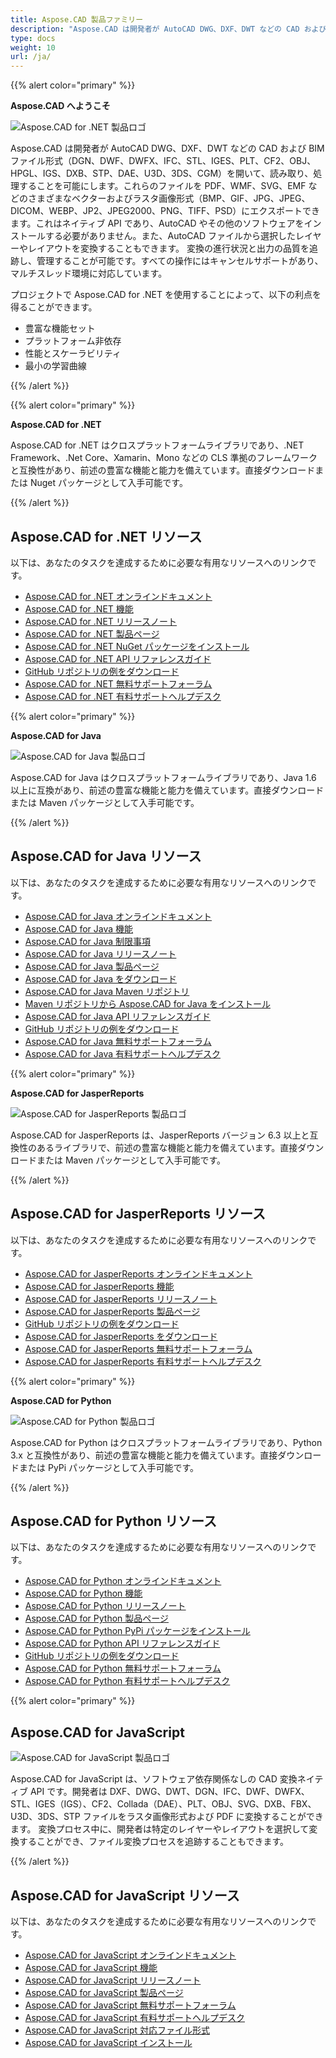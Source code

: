 ```yaml
---
title: Aspose.CAD 製品ファミリー
description: "Aspose.CAD は開発者が AutoCAD DWG、DXF、DWT などの CAD および BIM ファイル形式（DGN、DWF、DWFX、IFC、STL、IGES、PLT、CF2、OBJ、HPGL、IGS、DXB、STP、DAE、U3D、3DS、CGM など）を開いて、読み取り、処理することを可能にします。"
type: docs
weight: 10
url: /ja/
---
```


{{% alert color="primary" %}}

**Aspose.CAD へようこそ**

![Aspose.CAD for .NET 製品ロゴ](/cad/_assets/home_1.png)

Aspose.CAD は開発者が AutoCAD DWG、DXF、DWT などの CAD および BIM ファイル形式（DGN、DWF、DWFX、IFC、STL、IGES、PLT、CF2、OBJ、HPGL、IGS、DXB、STP、DAE、U3D、3DS、CGM）を開いて、読み取り、処理することを可能にします。これらのファイルを PDF、WMF、SVG、EMF などのさまざまなベクターおよびラスタ画像形式（BMP、GIF、JPG、JPEG、DICOM、WEBP、JP2、JPEG2000、PNG、TIFF、PSD）にエクスポートできます。これはネイティブ API であり、AutoCAD やその他のソフトウェアをインストールする必要がありません。また、AutoCAD ファイルから選択したレイヤーやレイアウトを変換することもできます。
変換の進行状況と出力の品質を追跡し、管理することが可能です。すべての操作にはキャンセルサポートがあり、マルチスレッド環境に対応しています。

プロジェクトで Aspose.CAD for .NET を使用することによって、以下の利点を得ることができます。

- 豊富な機能セット
- プラットフォーム非依存
- 性能とスケーラビリティ
- 最小の学習曲線

{{% /alert %}}

{{% alert color="primary" %}}

**Aspose.CAD for .NET**

Aspose.CAD for .NET はクロスプラットフォームライブラリであり、.NET Framework、.Net Core、Xamarin、Mono などの CLS 準拠のフレームワークと互換性があり、前述の豊富な機能と能力を備えています。直接ダウンロードまたは Nuget パッケージとして入手可能です。

{{% /alert %}}

## **Aspose.CAD for .NET リソース**

以下は、あなたのタスクを達成するために必要な有用なリソースへのリンクです。

- [Aspose.CAD for .NET オンラインドキュメント](/ja/cad/net/)
- [Aspose.CAD for .NET 機能](/ja/cad/net/product-overview/#advanced-api-features)
- [Aspose.CAD for .NET リリースノート](https://releases.aspose.com/cad/net/release-notes/)
- [Aspose.CAD for .NET 製品ページ](https://products.aspose.com/cad/net/)
- [Aspose.CAD for .NET NuGet パッケージをインストール](https://www.nuget.org/packages/Aspose.CAD/)
- [Aspose.CAD for .NET API リファレンスガイド](https://reference.aspose.com/cad/net)
- [GitHub リポジトリの例をダウンロード](https://github.com/aspose-cad/Aspose.CAD-for-.NET)
- [Aspose.CAD for .NET 無料サポートフォーラム](https://forum.aspose.com/c/cad/19)
- [Aspose.CAD for .NET 有料サポートヘルプデスク](https://helpdesk.aspose.com/)

{{% alert color="primary" %}}

**Aspose.CAD for Java**

![Aspose.CAD for Java 製品ロゴ](/cad/_assets/home_2.png)

Aspose.CAD for Java はクロスプラットフォームライブラリであり、Java 1.6 以上に互換があり、前述の豊富な機能と能力を備えています。直接ダウンロードまたは Maven パッケージとして入手可能です。

{{% /alert %}}

## **Aspose.CAD for Java リソース**

以下は、あなたのタスクを達成するために必要な有用なリソースへのリンクです。

- [Aspose.CAD for Java オンラインドキュメント](/ja/cad/java/)
- [Aspose.CAD for Java 機能](/ja/cad/java/product-overview/#advanced-api-features)
- [Aspose.CAD for Java 制限事項](/ja/cad/java/product-overview/#not-yet-supported)
- [Aspose.CAD for Java リリースノート](https://releases.aspose.com/cad/java/release-notes/)
- [Aspose.CAD for Java 製品ページ](https://products.aspose.com/cad/java/)
- [Aspose.CAD for Java をダウンロード](https://releases.aspose.com/cad/java/)
- [Aspose.CAD for Java Maven リポジトリ](https://releases.aspose.com/java/repo/com/aspose/aspose-cad/)
- [Maven リポジトリから Aspose.CAD for Java をインストール](/ja/cad/java/installation/)
- [Aspose.CAD for Java API リファレンスガイド](https://reference.aspose.com/cad/java)
- [GitHub リポジトリの例をダウンロード](https://github.com/aspose-cad/Aspose.CAD-for-Java)
- [Aspose.CAD for Java 無料サポートフォーラム](https://forum.aspose.com/c/cad/19)
- [Aspose.CAD for Java 有料サポートヘルプデスク](https://helpdesk.aspose.com/)

{{% alert color="primary" %}}

**Aspose.CAD for JasperReports**

![Aspose.CAD for JasperReports 製品ロゴ](/cad/_assets/home_3.png)

Aspose.CAD for JasperReports は、JasperReports バージョン 6.3 以上と互換性のあるライブラリで、前述の豊富な機能と能力を備えています。直接ダウンロードまたは Maven パッケージとして入手可能です。

{{% /alert %}}

## **Aspose.CAD for JasperReports リソース**

以下は、あなたのタスクを達成するために必要な有用なリソースへのリンクです。

- [Aspose.CAD for JasperReports オンラインドキュメント](/ja/cad/jasperreports/)
- [Aspose.CAD for JasperReports 機能](/ja/cad/jasperreports/features-overview/)
- [Aspose.CAD for JasperReports リリースノート](https://releases.aspose.com/cad/jasperreports/release-notes/)
- [Aspose.CAD for JasperReports 製品ページ](https://products.aspose.com/cad/jasperreports/)
- [GitHub リポジトリの例をダウンロード](https://github.com/aspose-cad/Aspose.CAD-for-JasperReports)
- [Aspose.CAD for JasperReports をダウンロード](https://downloads.aspose.com/cad/jasperreports)
- [Aspose.CAD for JasperReports 無料サポートフォーラム](https://forum.aspose.com/c/cad/19)
- [Aspose.CAD for JasperReports 有料サポートヘルプデスク](https://helpdesk.aspose.com/)

{{% alert color="primary" %}}

**Aspose.CAD for Python**

![Aspose.CAD for Python 製品ロゴ](/cad/_assets/home_4.png)

Aspose.CAD for Python はクロスプラットフォームライブラリであり、Python 3.x と互換性があり、前述の豊富な機能と能力を備えています。直接ダウンロードまたは PyPi パッケージとして入手可能です。

{{% /alert %}}

## **Aspose.CAD for Python リソース**

以下は、あなたのタスクを達成するために必要な有用なリソースへのリンクです。

- [Aspose.CAD for Python オンラインドキュメント](/ja/cad/python-net/)
- [Aspose.CAD for Python 機能](/ja/cad/python-net/product-overview/#advanced-api-features)
- [Aspose.CAD for Python リリースノート](https://releases.aspose.com/cad/python-net/release-notes/)
- [Aspose.CAD for Python 製品ページ](https://products.aspose.com/cad/python-net/)
- [Aspose.CAD for Python PyPi パッケージをインストール](https://pypi.org/project/aspose-cad/)
- [Aspose.CAD for Python API リファレンスガイド](https://reference.aspose.com/cad/python-net)
- [GitHub リポジトリの例をダウンロード](https://github.com/aspose-cad/Aspose.CAD-for-Python)
- [Aspose.CAD for Python 無料サポートフォーラム](https://forum.aspose.com/c/cad/19)
- [Aspose.CAD for Python 有料サポートヘルプデスク](https://helpdesk.aspose.com/)

{{% alert color="primary" %}}

## **Aspose.CAD for JavaScript**

![Aspose.CAD for JavaScript 製品ロゴ](/cad/_assets/home_5.png)

Aspose.CAD for JavaScript は、ソフトウェア依存関係なしの CAD 変換ネイティブ API です。開発者は DXF、DWG、DWT、DGN、IFC、DWF、DWFX、STL、IGES（IGS）、CF2、Collada（DAE）、PLT、OBJ、SVG、DXB、FBX、U3D、3DS、STP ファイルをラスタ画像形式および PDF に変換することができます。
変換プロセス中に、開発者は特定のレイヤーやレイアウトを選択して変換することができ、ファイル変換プロセスを追跡することもできます。

{{% /alert %}}

## **Aspose.CAD for JavaScript リソース**

以下は、あなたのタスクを達成するために必要な有用なリソースへのリンクです。

- [Aspose.CAD for JavaScript オンラインドキュメント](/ja/cad/javascript-net/)
- [Aspose.CAD for JavaScript 機能](/ja/cad/javascript-net/features/)
- [Aspose.CAD for JavaScript リリースノート](https://releases.aspose.com/cad/javascript-net/release-notes/)
- [Aspose.CAD for JavaScript 製品ページ](https://products.aspose.com/cad/javascript-net/)
- [Aspose.CAD for JavaScript 無料サポートフォーラム](https://forum.aspose.com/c/cad/19)
- [Aspose.CAD for JavaScript 有料サポートヘルプデスク](https://helpdesk.aspose.com/)
- [Aspose.CAD for JavaScript 対応ファイル形式](/ja/cad/javascript-net/supported-file-formats/)
- [Aspose.CAD for JavaScript インストール](/ja/cad/javascript-net/installation/)
